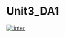 # Unit3_DA1
[![linter](https://github.com/osamaHamad-github/Unit3_AD1/workflows/linter/badge.svg)](https://github.com/marketplace/actions/super-linter)

